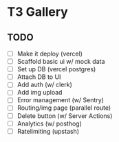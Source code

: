 # T3 Gallery

## TODO

- [ ] Make it deploy (vercel)
- [ ] Scaffold basic ui w/ mock data
- [ ] Set up DB (vercel postgres)
- [ ] Attach DB to UI
- [ ] Add auth (w/ clerk)
- [ ] Add img upload
- [ ] Error management (w/ Sentry)
- [ ] Routing/img page (parallel route)
- [ ] Delete button (w/ Server Actions)
- [ ] Analytics (w/ posthog)
- [ ] Ratelimiting (upstash)
